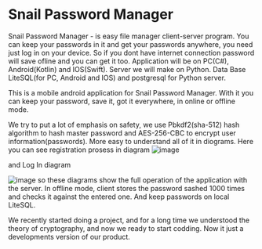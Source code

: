# Snail Password Manager
Snail Password Manager - is easy file manager client-server program. You can keep your passwords in it and get your passwords anywhere, you need just log in on your device. So if you dont have internet connection password will save ofline and you can get it too.
Application will be on PC(C#), Android(Kotlin) and IOS(Swift). 
Server we will make on Python.
Data Base LiteSQL(for PC, Android and IOS) and postgresql for Python server.

This is a mobile android application for Snail Password Manager. With it you can keep your password, save it, got it everywhere, in online or offline mode. 

We try to put a lot of emphasis on safety, we use Pbkdf2(sha-512) hash algorithm to hash master password and AES-256-CBC to encrypt user information(passwords). More easy to understand all of it in diograms.
Here you can see registration prosess in diagram
![image](https://user-images.githubusercontent.com/90569114/192116325-c6516aa0-c4ce-41b4-a719-51fd25d65ee6.png)

and Log In diagram

![image](https://user-images.githubusercontent.com/90569114/192116336-02526e3d-6a13-445b-8ea8-5ba136aad78a.png)
so these diagrams show the full operation of the application with the server. In offline mode, client stores the password sashed 1000 times and checks it against the entered one. And keep passwords on local LiteSQL.

We recently started doing a project, and for a long time we understood the theory of cryptography, and now we ready to start codding. Now it just a developments version of our product.
